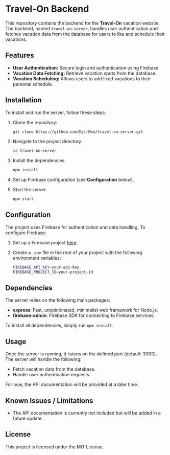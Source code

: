 
# Travel-On Backend

This repository contains the backend for the **Travel-On** vacation website. The backend, named `travel-on-server`, handles user authentication and fetches vacation data from the database for users to like and schedule their vacations.

## Features

- **User Authentication:** Secure login and authentication using Firebase.
- **Vacation Data Fetching:** Retrieve vacation spots from the database.
- **Vacation Scheduling:** Allows users to add liked vacations to their personal schedule.

## Installation

To install and run the server, follow these steps:

1. Clone the repository:
   ```bash
   git clone https://github.com/DvirMon/travel-on-server.git
   ```

2. Navigate to the project directory:
   ```bash
   cd travel-on-server
   ```

3. Install the dependencies:
   ```bash
   npm install
   ```

4. Set up Firebase configuration (see **Configuration** below).

5. Start the server:
   ```bash
   npm start
   ```

## Configuration

The project uses Firebase for authentication and data handling. To configure Firebase:

1. Set up a Firebase project [here](https://firebase.google.com/).
2. Create a `.env` file in the root of your project with the following environment variables:

   ```bash
   FIREBASE_API_KEY=your-api-key
   FIREBASE_PROJECT_ID=your-project-id
   ```

## Dependencies

The server relies on the following main packages:

- **express**: Fast, unopinionated, minimalist web framework for Node.js.
- **firebase-admin**: Firebase SDK for connecting to Firebase services.

To install all dependencies, simply run `npm install`.

## Usage

Once the server is running, it listens on the defined port (default: 3000). The server will handle the following:

- Fetch vacation data from the database.
- Handle user authentication requests.

For now, the API documentation will be provided at a later time.

## Known Issues / Limitations

- The API documentation is currently not included but will be added in a future update.

## License

This project is licensed under the MIT License.
